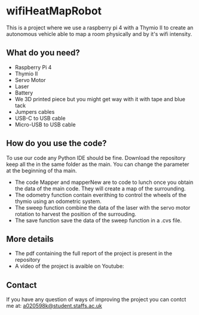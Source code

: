 # wifiHeatMapRobot

This is a project where we use a raspberry pi 4 with a Thymio II to create an autonomous vehicle able to map a room physically and by it's wifi intensity.

## What do you need?

* Raspberry Pi 4
* Thymio II
* Servo Motor
* Laser
* Battery
* We 3D printed piece but you might get way with it with tape and blue tack
* Jumpers cables
* USB-C to USB cable
* Micro-USB to USB cable

## How do you use the code?

To use our code any Python IDE should be fine. Download the repository keep all the in the same folder as the main. You can change the parameter at the beginning of tha main.

* The code Mapper and mapperNew are to code to lunch once you obtain the data of the main code. They will create a map of the surrounding. 
* The odometry function contain everithing to control the wheels of the thymio using an odometric system.
* The sweep function combine the data of the laser with the servo motor rotation to harvest the position of the surrouding.
* The save function save the data of the sweep function in a .cvs file.

## More details

* The pdf containing the full report of the project is present in the repository
* A video of the project is avaible on Youtube:

## Contact

If you have any question of ways of improving the project you can contct me at: a020598k@student.staffs.ac.uk

